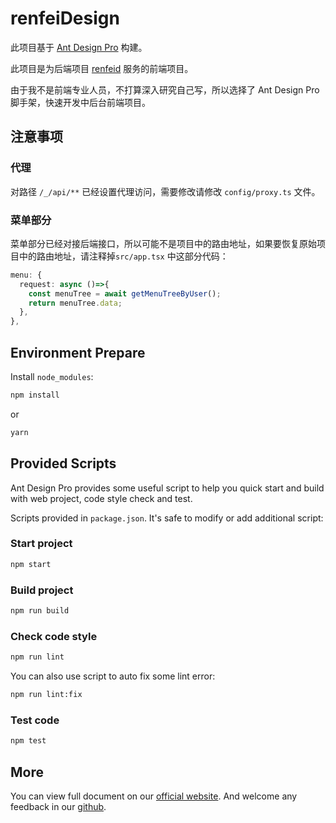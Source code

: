 # renfeiDesign

此项目基于 [Ant Design Pro](https://pro.ant.design) 构建。

此项目是为后端项目 [renfeid](https://github.com/renfei/renfeid) 服务的前端项目。

由于我不是前端专业人员，不打算深入研究自己写，所以选择了 Ant Design Pro 脚手架，快速开发中后台前端项目。

## 注意事项

### 代理

对路径 `/_/api/**` 已经设置代理访问，需要修改请修改 `config/proxy.ts` 文件。

### 菜单部分

菜单部分已经对接后端接口，所以可能不是项目中的路由地址，如果要恢复原始项目中的路由地址，请注释掉`src/app.tsx` 中这部分代码：

```typescript jsx
menu: {
  request: async ()=>{
    const menuTree = await getMenuTreeByUser();
    return menuTree.data;
  },
},
```

## Environment Prepare

Install `node_modules`:

```bash
npm install
```

or

```bash
yarn
```

## Provided Scripts

Ant Design Pro provides some useful script to help you quick start and build with web project, code style check and test.

Scripts provided in `package.json`. It's safe to modify or add additional script:

### Start project

```bash
npm start
```

### Build project

```bash
npm run build
```

### Check code style

```bash
npm run lint
```

You can also use script to auto fix some lint error:

```bash
npm run lint:fix
```

### Test code

```bash
npm test
```

## More

You can view full document on our [official website](https://pro.ant.design). And welcome any feedback in our [github](https://github.com/ant-design/ant-design-pro).
